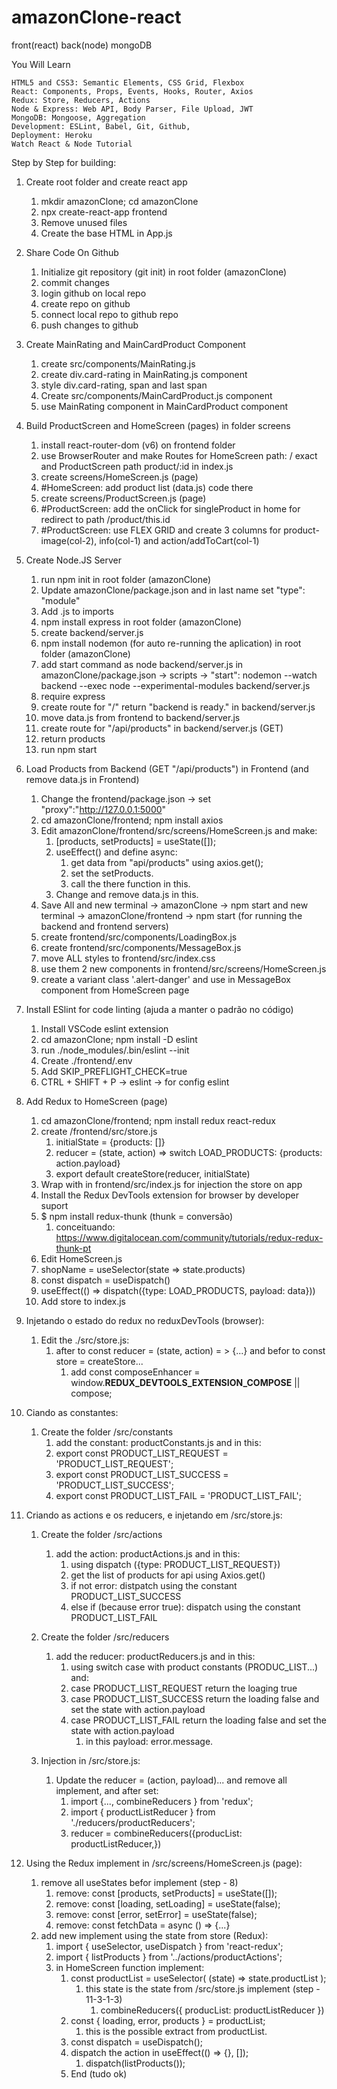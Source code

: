 # amazonClone-react
front(react) back(node) mongoDB

You Will Learn

    HTML5 and CSS3: Semantic Elements, CSS Grid, Flexbox
    React: Components, Props, Events, Hooks, Router, Axios
    Redux: Store, Reducers, Actions
    Node & Express: Web API, Body Parser, File Upload, JWT
    MongoDB: Mongoose, Aggregation
    Development: ESLint, Babel, Git, Github,
    Deployment: Heroku
    Watch React & Node Tutorial

Step by Step for building:

1. Create root folder and create react app
    1. mkdir amazonClone; cd amazonClone
    2. npx create-react-app frontend
    3. Remove unused files
    4. Create the base HTML in App.js
    
2. Share Code On Github 
    1. Initialize git repository (git init) in root folder (amazonClone)
    2. commit changes
    3. login github on local repo
    4. create repo on github
    5. connect local repo to github repo
    6. push changes to github
    
3. Create MainRating and MainCardProduct Component
    1. create src/components/MainRating.js
    2. create div.card-rating in MainRating.js component
    3. style div.card-rating, span and last span
    4. Create src/components/MainCardProduct.js component
    5. use MainRating component in MainCardProduct component
    
4. Build ProductScreen and HomeScreen (pages) in folder screens
    1. install react-router-dom (v6) on frontend folder
    2. use BrowserRouter and make Routes for HomeScreen path: / exact and ProductScreen path product/:id in index.js 
    3. create screens/HomeScreen.js (page)
    4. #HomeScreen: add product list (data.js) code there
    5. create screens/ProductScreen.js (page)
    6. #ProductScreen: add the onClick for singleProduct in home for redirect to path /product/this.id
    7. #ProductScreen: use FLEX GRID and create 3 columns for product-image(col-2), info(col-1) and action/addToCart(col-1)
    
5. Create Node.JS Server
    1. run npm init in root folder (amazonClone)
    2. Update amazonClone/package.json and in last name set "type": "module"
    3. Add .js to imports
    4. npm install express in root folder (amazonClone)
    5. create backend/server.js
    6. npm install nodemon (for auto re-running the aplication) in root folder (amazonClone)
    7. add start command as node backend/server.js in amazonClone/package.json -> scripts -> "start": nodemon --watch backend --exec node --experimental-modules backend/server.js
    8. require express
    9. create route for "/" return "backend is ready." in backend/server.js
    10. move data.js from frontend to backend/server.js
    11. create route for "/api/products" in backend/server.js (GET)
    12. return products
    13. run npm start 
    
6. Load Products from Backend (GET "/api/products") in Frontend (and remove data.js in Frontend)
    1. Change the frontend/package.json -> set "proxy":"http://127.0.0.1:5000"
    2. cd amazonClone/frontend; npm install axios
    3. Edit amazonClone/frontend/src/screens/HomeScreen.js and make:
        1. [products, setProducts] = useState([]);
        2. useEffect() and define async:
            1. get data from "api/products" using axios.get();
            2. set the setProducts.
            3. call the there function in this.
        3. Change and remove data.js in this.
    4. Save All and new terminal -> amazonClone -> npm start and new terminal -> amazonClone/frontend -> npm start (for running the backend and frontend servers)
    5. create frontend/src/components/LoadingBox.js
    6. create frontend/src/components/MessageBox.js
    7. move ALL styles to frontend/src/index.css
    8. use them 2 new components in frontend/src/screens/HomeScreen.js
    9. create a variant class '.alert-danger' and use in MessageBox component from HomeScreen page

7. Install ESlint for code linting (ajuda a manter o padrão no código)
    1. Install VSCode eslint extension
    2. cd amazonClone; npm install -D eslint
    3. run ./node_modules/.bin/eslint --init 
    4. Create ./frontend/.env
    5. Add SKIP_PREFLIGHT_CHECK=true 
    6. CTRL + SHIFT + P -> eslint -> for config eslint 

8. Add Redux to HomeScreen (page)
    1. cd amazonClone/frontend; npm install redux react-redux
    2. create /frontend/src/store.js
        1. initialState = {products: []}
        2. reducer = (state, action) => switch LOAD_PRODUCTS: {products: action.payload}
        3. export default createStore(reducer, initialState)
    3. Wrap with <Provider store={store}> in frontend/src/index.js for injection the store on app 
    4. Install the Redux DevTools extension for browser by developer suport
    5. $ npm install redux-thunk (thunk = conversão) 
        1. conceituando: https://www.digitalocean.com/community/tutorials/redux-redux-thunk-pt
    5. Edit HomeScreen.js
    6. shopName = useSelector(state => state.products)
    7. const dispatch = useDispatch()
    8. useEffect(() => dispatch({type: LOAD_PRODUCTS, payload: data}))
    9. Add store to index.js

9. Injetando o estado do redux no reduxDevTools (browser):
    1. Edit the ./src/store.js:
        1. after to const reducer = (state, action) = > {...} and befor to const store = createStore...
            1. add const composeEnhancer = window.__REDUX_DEVTOOLS_EXTENSION_COMPOSE__ || compose;

10. Ciando as constantes:
    1. Create the folder /src/constants 
        1. add the constant: productConstants.js and in this:
        2. export const PRODUCT_LIST_REQUEST = 'PRODUCT_LIST_REQUEST';
        2. export const PRODUCT_LIST_SUCCESS = 'PRODUCT_LIST_SUCCESS';
        2. export const PRODUCT_LIST_FAIL = 'PRODUCT_LIST_FAIL';

11. Criando as actions e os reducers, e injetando em /src/store.js:
    1. Create the folder /src/actions
        1. add the action: productActions.js and in this:
            1. using dispatch ({type: PRODUCT_LIST_REQUEST})
            2. get the list of products for api using Axios.get() 
            3. if not error: distpatch using the constant PRODUCT_LIST_SUCCESS
            4. else if (because error true): dispatch using the constant PRODUCT_LIST_FAIL
    2. Create the folder /src/reducers
        1. add the reducer: productReducers.js and in this:
            1. using switch case with product constants (PRODUC_LIST...) and:
            2. case PRODUCT_LIST_REQUEST return the loaging true
            3. case PRODUCT_LIST_SUCCESS return the loading false and set the state with action.payload
            4. case PRODUCT_LIST_FAIL return the loading false and set the state with action.payload
                1. in this payload: error.message.
    
    3. Injection in /src/store.js:
        1. Update the reducer = (action, payload)... and remove all implement, and after set:
            1. import {..., combineReducers } from 'redux';
            2. import { productListReducer } from './reducers/productReducers';
            3. reducer = combineReducers({producList: productListReducer,})

12. Using the Redux implement in /src/screens/HomeScreen.js (page):
    1. remove all useStates befor implement (step - 8)
        1. remove: const [products, setProducts] = useState([]);
        2. remove: const [loading, setLoading] = useState(false);
        3. remove: const [error, setError] = useState(false);
        4. remove: const fetchData = async () => {...}
    2. add new implement using the state from store (Redux):
        1. import { useSelector, useDispatch } from 'react-redux';
        3. import { listProducts } from '../actions/productActions';
        2. in HomeScreen function implement:
            1. const productList = useSelector( (state) => state.productList ); 
                1. this state is the state from /src/store.js implement (step - 11-3-1-3)
                    1. combineReducers({ producList: productListReducer })
            2. const { loading, error, products } = productList;
                1. this is the possible extract from productList.
            3. const dispatch = useDispatch();
            4. dispatch the action in useEffect(() => {}, []);
                1. dispatch(listProducts());
            5. End (tudo ok) 
                
     